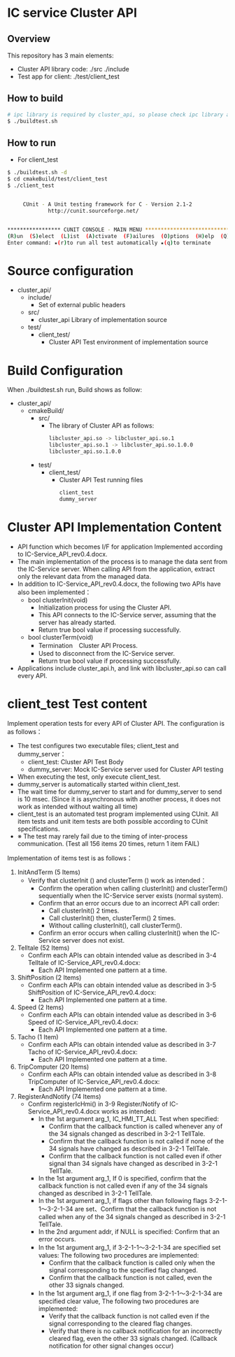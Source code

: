 # IC service Cluster API

## Overview

This repository has 3 main elements:

* Cluster API library code: ./src ./include
* Test app for client: ./test/client_test

## How to build

```bash
# ipc library is required by cluster_api, so please check ipc library and headers are installed in the system.
$ ./buildtest.sh
```

## How to run

* For client_test

```bash
$ ./buildtest.sh -d
$ cd cmakeBuild/test/client_test
$ ./client_test


     CUnit - A Unit testing framework for C - Version 2.1-2
             http://cunit.sourceforge.net/


***************** CUNIT CONSOLE - MAIN MENU ******************************
(R)un  (S)elect  (L)ist  (A)ctivate  (F)ailures  (O)ptions  (H)elp  (Q)uit
Enter command: ★(r)to run all test automatically ★(q)to terminate
```

# Source configuration

- cluster_api/
    - include/
        - Set of external public headers
    - src/
        - cluster_api Library of implementation source
    - test/
        - client_test/
            - Cluster API Test environment of implementation source

# Build Configuration

When ./buildtest.sh run, Build shows as follow:

- cluster_api/
    - cmakeBuild/
        - src/
            - The library of Cluster API as follows:
                ```bash
                libcluster_api.so -> libcluster_api.so.1
                libcluster_api.so.1 -> libcluster_api.so.1.0.0
                libcluster_api.so.1.0.0
                ```
        - test/
            - client_test/
                - Cluster API Test running files
                    ```bash
                    client_test
                    dummy_server
                    ```

# Cluster API Implementation Content

- API function which becomes I/F for application Implemented according to IC-Service_API_rev0.4.docx.
- The main implementation of the process is to manage the data sent from the IC-Service server. When calling API from the application, extract only the relevant data from the managed data.
- In addition to IC-Service_API_rev0.4.docx, the following two APIs have also been implemented：
    - bool clusterInit(void)
        - Initialization process for using the Cluster API.
        - This API connects to the IC-Service server, assuming that the server has already started.
        - Return true bool value if processing successfully.
    - bool clusterTerm(void)
        - Termination　Cluster API Process.
        - Used to disconnect from the IC-Service server.
        - Return true bool value if processing successfully.
- Applications include cluster_api.h, and link with libcluster_api.so can call every API.

# client_test Test content

Implement operation tests for every API of Cluster API. The configuration is as follows：

- The test configures two executable files; client_test and dummy_server：
    - client_test: Cluster API Test Body
    - dummy_server: Mock IC-Service server used for Cluster API testing
- When executing the test, only execute client_test.
- dummy_server is automatically started within client_test.
- The wait time for dummy_server to start and for dummy_server to send is 10 msec. 
  (Since it is asynchronous with another process, it does not work as intended without waiting all time)
- client_test is an automated test program implemented using CUnit. All item tests and unit item tests are both possible according to CUnit specifications.
- ※ The test may rarely fail due to the timing of inter-process communication. 
(Test all 156 items 20 times, return 1 item FAIL)

Implementation of items test is as follows：

1. InitAndTerm (5 Items)
    - Verify that clusterInit () and clusterTerm () work as intended：
        - Confirm the operation when calling clusterInit() and clusterTerm() sequentially when the IC-Service server exists (normal system).
        - Confirm that an error occurs due to an incorrect API call order:
            - Call clusterInit() 2 times.
            - Call clusterInit() then, clusterTerm() 2 times.
            - Without calling clusterInit(), call clusterTerm().
        - Confirm an error occurs when calling clusterInit() when the IC-Service server does not exist.
2. Telltale (52 Items)
    - Confirm each APIs can obtain intended value as described in 3-4 Telltale of IC-Service_API_rev0.4.docx:
        - Each API Implemented one pattern at a time.
3. ShiftPosition (2 Items)
    - Confirm each APIs can obtain intended value as described in 3-5 ShiftPosition of IC-Service_API_rev0.4.docx: 
        - Each API Implemented one pattern at a time.
4. Speed (2 Items)
    -  Confirm each APIs can obtain intended value as described in 3-6 Speed of IC-Service_API_rev0.4.docx: 
        - Each API Implemented one pattern at a time.
5. Tacho (1 Item)
    - Confirm each APIs can obtain intended value as described in 3-7 Tacho of IC-Service_API_rev0.4.docx: 
        - Each API Implemented one pattern at a time.
6. TripComputer (20 Items)
    -  Confirm each APIs can obtain intended value as described in 3-8 TripComputer of IC-Service_API_rev0.4.docx:
        - Each API Implemented one pattern at a time.
7. RegisterAndNotify (74 Items)
    - Confirm registerIcHmi() in 3-9 Register/Notify of IC-Service_API_rev0.4.docx works as intended:
        - In the 1st argument arg_1, IC_HMI_TT_ALL Test when specified:
            - Confirm that the callback function is called whenever any of the 34 signals changed as described in 3-2-1 TellTale.
            - Confirm that the callback function is not called if none of the 34 signals have changed as described in 3-2-1 TellTale.
            - Confirm that the callback function is not called even if other signal than 34 signals have changed as described in 3-2-1 TellTale.
        - In the 1st argument arg_1, If 0 is specified, confirm that the callback function is not called even if any of the 34 signals changed as described in 3-2-1 TellTale.
        - In the 1st argument arg_1, if flags other than following flags 3-2-1-1～3-2-1-34 are set、Confirm that the callback function is not called when any of the 34 signals changed as described in 3-2-1 TellTale.
        - In the 2nd argument addr, if NULL is specified: Confirm that an error occurs.
        - In the 1st argument arg_1, if 3-2-1-1～3-2-1-34 are specified set values: The following two procedures are implemented:
            - Confirm that the callback function is called only when the signal corresponding to the specified flag changed.
            - Confirm that the callback function is not called, even the other 33 signals changed.
        - In the 1st argument arg_1, if one flag from 3-2-1-1～3-2-1-34 are specified clear value, The following two procedures are implemented:
            - Verify that the callback function is not called even if the signal corresponding to the cleared flag changes.
            - Verify that there is no callback notification for an incorrectly cleared flag, even the other 33 signals changed. 
            (Callback notification for other signal changes occur)
